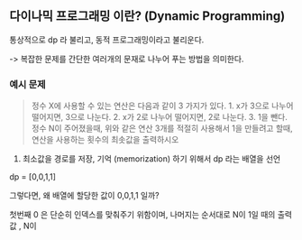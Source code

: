 ## 다이나믹 프로그래밍 이란? (Dynamic Programming)

통상적으로 dp 라 불리고, 동적 프로그래밍이라고 불리운다.

-> 복잡한 문제를 간단한 여러개의 문재로 나누어 푸는 방법을 의미한다.

### 예시 문제

> 정수 X에 사용할 수 있는 연산은 다음과 같이 3 가지가 있다. 1. x가 3으로 나누어 떨어지면, 3으로 나눈다. 2. x가 2로 나누어 떨어지면, 2로 나눈다. 3. 1을 뺀다. 정수 N이 주어졌을때, 위와 같은 연산 3개를 적절히 사용해서 1을 만들려고 할때, 연산을 사용하는 횟수의 최솟값을 출력하시오

1. 최소값을 경로를 저장, 기억 (memorization) 하기 위해서 dp 라는 배열을 선언

dp = [0,0,1,1]

그렇다면, 왜 배열에 할당한 값이 0,0,1,1 일까?

첫번째 0 은 단순히 인덱스를 맞춰주기 위함이며, 나머지는 순서대로 N이 1일 때의 출력값 , N이
